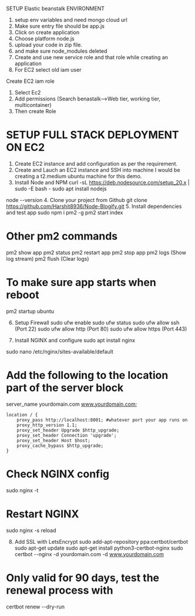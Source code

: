 SETUP Elastic beanstalk ENVIRONMENT

1. setup env variables and need mongo cloud url
2. Make sure entry file should be app.js
3. Click on create application
4. Choose platform node.js
5. upload your code in zip file.
6. and make sure node_modules deleted
7. Create and use new service role and that role while creating an application
8. For EC2 select old iam user

Create EC2 iam role 
1. Select Ec2
2. Add permissions (Search benastalk-->Web tier, working tier, multicontainer)
3. Then create Role



# SETUP FULL STACK DEPLOYMENT ON EC2
1. Create EC2 instance and add configuration as per the requirement.
2. Create and Lauch an EC2 instance and SSH into machine
I would be creating a t2.medium ubuntu machine for this demo.
3. Install Node and NPM
curl -sL https://deb.nodesource.com/setup_20.x | sudo -E bash -
sudo apt install nodejs

node --version
4. Clone your project from Github
git clone https://github.com/Harshit8936/Node-Blogify.git
5. Install dependencies and test app
sudo npm i pm2 -g
pm2 start index

# Other pm2 commands
pm2 show app
pm2 status
pm2 restart app
pm2 stop app
pm2 logs (Show log stream)
pm2 flush (Clear logs)

# To make sure app starts when reboot
pm2 startup ubuntu

6. Setup Firewall
sudo ufw enable
sudo ufw status
sudo ufw allow ssh (Port 22)
sudo ufw allow http (Port 80)
sudo ufw allow https (Port 443)

7. Install NGINX and configure
sudo apt install nginx

sudo nano /etc/nginx/sites-available/default

# Add the following to the location part of the server block


server_name yourdomain.com www.yourdomain.com;

    location / {
        proxy_pass http://localhost:8001; #whatever port your app runs on
        proxy_http_version 1.1;
        proxy_set_header Upgrade $http_upgrade;
        proxy_set_header Connection 'upgrade';
        proxy_set_header Host $host;
        proxy_cache_bypass $http_upgrade;
    }
# Check NGINX config
sudo nginx -t

# Restart NGINX
sudo nginx -s reload


8. Add SSL with LetsEncrypt
sudo add-apt-repository ppa:certbot/certbot
sudo apt-get update
sudo apt-get install python3-certbot-nginx
sudo certbot --nginx -d yourdomain.com -d www.yourdomain.com

# Only valid for 90 days, test the renewal process with
certbot renew --dry-run

